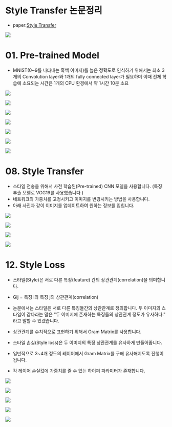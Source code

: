 # Style Transfer 논문정리

* paper:[Style Transfer](https://ieeexplore.ieee.org/document/7780634)
<p align="left">
    <img src="images/1.PNG">
</p>

# 01. Pre-trained Model
- MNIST(0~9를 나타내는 흑백 이미지)를 높은 정확도로 인식하기 위해서는 최소 3개의 Convolution layer와 1개의 fully connected layer가 필요하며 이때 전체 학습에 소요되는 시간은 1개의 CPU 환경에서 약 1시간 10분 소요

<p align="left">
    <img src="images/2.PNG">
</p>
<p align="left">
    <img src="images/3.PNG">
</p>
<p align="left">
    <img src="images/4.PNG">
</p>
<p align="left">
    <img src="images/5.PNG">
</p>
<p align="left">
    <img src="images/6.PNG">
</p>
<p align="left">
    <img src="images/7.PNG">
</p>
<p align="left">
    <img src="images/8.PNG">
</p>

# 08. Style Transfer
- 스타일 전송을 위해서 사전 학습된(Pre-trained) CNN 모델을 사용합니다. (특징 추출 모델로 VGG19를 사용했습니다.)
- 네트워크의 가중치를 고정시키고 이미지를 변경시키는 방법을 사용합니다.
- 아래 사진과 같이 이미지를 업데이트하여 원하는 정보를 입힙니다.

<p align="left">
    <img src="images/9.PNG">
</p>
<p align="left">
    <img src="images/10.PNG">
</p>
<p align="left">
    <img src="images/11.PNG">
</p>
<p align="left">
    <img src="images/12.PNG">
</p>

# 12. Style Loss
- 스타일(Style)은 서로 다른 특징(feature) 간의 상관관계(correlation)을 의미합니다.
- Gij = 특징 i와 특징 j의 상관관계(correlation)
- 논문에서는 스타일은 서로 다른 특징들간의 상관관계로 정의합니다. 두 이미지의 스타일이 같다라는 말은 "두 이미지에 존재하는 특징들의 상관관계 정도가 유사하다." 라고 말할 수 있겠습니다.
- 상관관계를 수치적으로 표현하기 위해서 Gram Matrix를 사용합니다.

- 스타일 손실(Style loss)은 두 이미지의 특징 상관관계를 유사하게 만들어줍니다.
- 일반적으로 3~4개 정도의 레이어에서 Gram Matrix를 구해 유사해지도록 진행이 됩니다.
- 각 레이어 손실값에 가중치를 줄 수 있는 하이퍼 파라미터가 존재합니다.

<p align="left">
    <img src="images/13.PNG">
</p>
<p align="left">
    <img src="images/14.PNG">
</p>
<p align="left">
    <img src="images/15.PNG">
</p>
<p align="left">
    <img src="images/16.PNG">
</p>
<p align="left">
    <img src="images/17.PNG">
</p>
